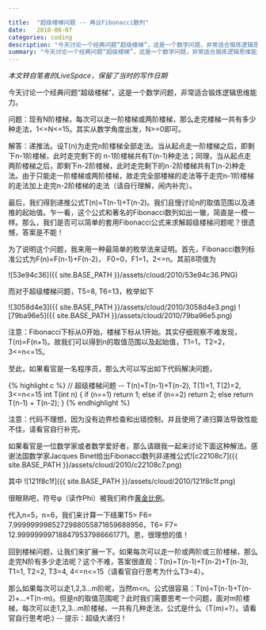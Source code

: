 ```yaml
---

title:  "超级楼梯问题 -- 再议Fibonacci数列"
date:   2010-08-07
categories: coding
description: "今天讨论一个经典问题“超级楼梯”，这是一个数学问题，非常适合锻炼逻辑思维能力"
summary: "今天讨论一个经典问题“超级楼梯”，这是一个数学问题，非常适合锻炼逻辑思维能力"
---
```


*本文转自笔者的LiveSpace，保留了当时的写作日期*

今天讨论一个经典问题“超级楼梯”，这是一个数学问题，非常适合锻炼逻辑思维能力。

问题：现有N阶楼梯，每次可以走一阶楼梯或两阶楼梯，那么走完楼梯一共有多少种走法，1<=N<=15。其实从数学角度出发，N>=0即可。

解答：递推法。设T(n)为走完n阶楼梯全部走法。当从起点走一阶楼梯之后，即剩下n-1阶楼梯，此时走完剩下的 n-1阶楼梯共有T(n-1)种走法；同理，当从起点走两阶楼梯之后，即剩下n-2阶楼梯，此时走完剩下的n-2阶楼梯共有T(n-2)种走法。由于只能走一阶楼梯或两阶楼梯，故走完全部楼梯的走法等于走完n-1阶楼梯的走法加上走完n-2阶楼梯的走法（请自行理解，闹内补完）。

最后，我们得到递推公式T(n)=T(n-1)+T(n-2)。我们且慢讨论n的取值范围以及递推的起始值。乍一看，这个公式和著名的Fibonacci数列如出一辙，简直是一模一样。那么，我们是否可以简单的套用Fibonacci公式来求解超级楼梯问题呢？很遗憾，答案是不能！

为了说明这个问题，我来用一种最简单的枚举法来证明。首先，Fibonacci数列标准公式为F(n)=F(n-1)+F(n-2)， F0=0，F1=1，2<=n。其前8项值为

![53e94c36]({{ site.BASE_PATH }}/assets/cloud/2010/53e94c36.PNG)


而对于超级楼梯问题，T5=8, T6=13，枚举如下

![3058d4e3]({{ site.BASE_PATH }}/assets/cloud/2010/3058d4e3.png)
![79ba96e5]({{ site.BASE_PATH }}/assets/cloud/2010/79ba96e5.png)

注意：Fibonacci下标从0开始，楼梯下标从1开始。其实仔细观察不难发现，T(n)=F(n+1)。故我们可以得到n的取值范围以及起始值，T1=1，T2=2，3<=n<=15。

至此，如果看官是一名程序员，那么大可以写出如下代码解决问题，

{% highlight c %}
// 超级楼梯问题 -- T(n)=T(n-1)+T(n-2), T(1)=1, T(2)=2, 3<=n<=15
int T(int n)
{
    if (n==1)
        return 1;
    else if (n==2)
        return 2;
    else
        return T(n-1) + T(n-2);
}
{% endhighlight %}

注意：代码不理想，因为没有边界检查和出错控制，并且使用了递归算法导致性能不佳，请看官自行补完。

如果看官是一位数学家或者数学爱好者，那么请跟我一起来讨论下面这种解法。感谢法国数学家Jacques Binet给出Fibonacci数列非递推公式![c22108c7]({{ site.BASE_PATH }}/assets/cloud/2010/c22108c7.png)

其中
![121f8c1f]({{ site.BASE_PATH }}/assets/cloud/2010/121f8c1f.png)

很眼熟吧，符号φ（读作Phi）被我们称作[黄金比例](http://en.wikipedia.org/wiki/Golden_ratio)。

代入n=5，n=6，我们来计算一下结果T5= F6= 7.9999999985272988055871659688956，T6= F7= 12.999999997188479537986661771。恩，很理想的值！

回到楼梯问题，让我们来扩展一下。如果每次可以走一阶或两阶或三阶楼梯，那么走完N阶有多少走法呢？这个不难，答案很直观：T(n)=T(n-1)+T(n-2)+T(n-3), T1=1, T2=2, T3=4, 4<=n<=15（请看官自行思考为什么T3=4）。

那么如果每次可以走1,2,3…m阶呢，当然m<n。公式很容易：T(n)=T(n-1)+T(n-2)+…+T(n-m)。但是n的取值范围呢？此时我们需要思考一个问题，面对m阶楼梯，每次可以走1,2,3…m阶楼梯，一共有几种走法，公式是什么（T(m)=?）。请看官自行思考吧:) -- 提示：超级大递归！